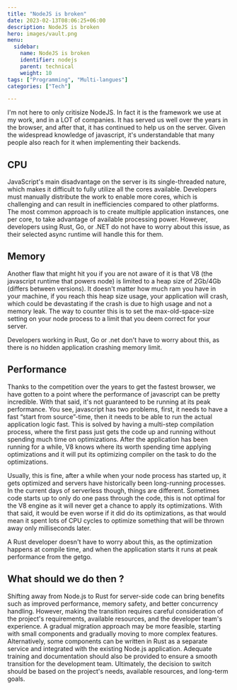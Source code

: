 ```yaml
---
title: "NodeJS is broken"
date: 2023-02-13T08:06:25+06:00
description: NodeJS is broken
hero: images/vault.png
menu:
  sidebar:
    name: NodeJS is broken
    identifier: nodejs
    parent: technical
    weight: 10
tags: ["Programming", "Multi-langues"]
categories: ["Tech"]

---
```


I'm not here to only critisize NodeJS. In fact it is the framework we use at my work, and in a LOT of companies.
It has served us well over the years in the browser, and after that, it has continued to help us on the server. Given the widespread knowledge of javascript, it's understandable that many people also reach for it when implementing their backends.

## CPU
JavaScript's main disadvantage on the server is its single-threaded nature, which makes it difficult to fully utilize all the cores available. Developers must manually distribute the work to enable more cores, which is challenging and can result in inefficiencies compared to other platforms. The most common approach is to create multiple application instances, one per core, to take advantage of available processing power. However, developers using Rust, Go, or .NET do not have to worry about this issue, as their selected async runtime will handle this for them.

## Memory

Another flaw that might hit you if you are not aware of it is that V8 (the javascript runtime that powers node) is limited to a heap size of 2Gb/4Gb (differs between versions). It doesn't matter how much ram you have in your machine, if you reach this heap size usage, your application will crash, which could be devastating if the crash is due to high usage and not a memory leak. The way to counter this is to set the max-old-space-size setting on your node process to a limit that you deem correct for your server.

Developers working in Rust, Go or .net don't have to worry about this, as there is no hidden application crashing memory limit.

## Performance

Thanks to the competition over the years to get the fastest browser, we have gotten to a point where the performance of javascript can be pretty incredible. With that said, it's not guaranteed to be running at its peak performance. You see, javascript has two problems, first, it needs to have a fast “start from source”-time, then it needs to be able to run the actual application logic fast. This is solved by having a multi-step compilation process, where the first pass just gets the code up and running without spending much time on optimizations. After the application has been running for a while, V8 knows where its worth spending time applying optimizations and it will put its optimizing compiler on the task to do the optimizations.

Usually, this is fine, after a while when your node process has started up, it gets optimized and servers have historically been long-running processes. In the current days of serverless though, things are different. Sometimes code starts up to only do one pass through the code, this is not optimal for the V8 engine as it will never get a chance to apply its optimizations. With that said, it would be even worse if it did do its optimizations, as that would mean it spent lots of CPU cycles to optimize something that will be thrown away only milliseconds later.

A Rust developer doesn't have to worry about this, as the optimization happens at compile time, and when the application starts it runs at peak performance from the getgo.

## What should we do then ?

Shifting away from Node.js to Rust for server-side code can bring benefits such as improved performance, memory safety, and better concurrency handling. However, making the transition requires careful consideration of the project's requirements, available resources, and the developer team's experience. A gradual migration approach may be more feasible, starting with small components and gradually moving to more complex features. Alternatively, some components can be written in Rust as a separate service and integrated with the existing Node.js application. Adequate training and documentation should also be provided to ensure a smooth transition for the development team. Ultimately, the decision to switch should be based on the project's needs, available resources, and long-term goals.
